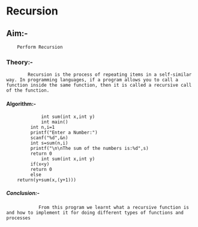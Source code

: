 # Recursion
## Aim:-
        Perform Recursion
### Theory:-
            Recursion is the process of repeating items in a self-similar way. In programming languages, if a program allows you to call a             function inside the same function, then it is called a recursive call of the function.
#### Algorithm:-
                 int sum(int x,int y)
                 int main() 
	         int n,i=1
	         printf("Enter a Number:")
	         scanf("%d",&n)
	         int s=sum(n,i)
	         printf("\n\nThe sum of the numbers is:%d",s)
	         return 0
                 int sum(int x,int y)
	         if(x<y)
	         return 0
	         else
		return(y+sum(x,(y+1)))
##### Conclusion:-
                From this program we learnt what a recursive function is and how to implement it for doing different types of functions and                 processes
